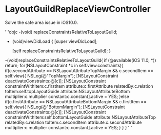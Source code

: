 # LayoutGuildReplaceViewController

Solve the safe area issue in iOS10.0.

'''objc
-(void) replaceConstraintsRelativeToLayoutGuild;

- (void)viewDidLoad {
    [super viewDidLoad];
    
    [self replaceConstraintsRelativeToLayoutGuild];
}

-(void)replaceConstraintsRelativeToLayoutGuild{
    if (@available(iOS 11.0, *))
        return;
    for(NSLayoutConstraint *c in self.view.constraints){
        if(c.secondAttribute == NSLayoutAttributeTopMargin && c.secondItem == self.view){
            NSLog(@"TopMargin");
            [NSLayoutConstraint deactivateConstraints:@[c]];
            [NSLayoutConstraint constraintWithItem:c.firstItem attribute:c.firstAttribute relatedBy:c.relation toItem:self.topLayoutGuide attribute:NSLayoutAttributeBottom multiplier:c.multiplier constant:c.constant].active = YES;
        }else if(c.firstAttribute == NSLayoutAttributeBottomMargin && c.firstItem == self.view){
            NSLog(@"BottomMargin");
            [NSLayoutConstraint deactivateConstraints:@[c]];
            [NSLayoutConstraint constraintWithItem:self.bottomLayoutGuide attribute:NSLayoutAttributeTop relatedBy:c.relation toItem:c.secondItem attribute:c.secondAttribute multiplier:c.multiplier constant:c.constant].active = YES;
        }
    }
}
'''
